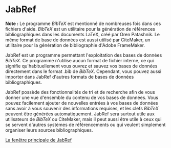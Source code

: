 JabRef
======

**Note :** Le programme *BibTeX* est mentionné de nombreuses fois dans ces fichiers d'aide. *BibTeX* est un utilitaire pour la génération de références bibliographiques dans les documents LaTeX, créé par Oren Patashnik. Le même format de base de données est aussi utilisé par CiteMaker, un utilitaire pour la génération de bibliographie d'Adobe FrameMaker.

JabRef est un programme permettant l'exploitation des bases de données *BibTeX*. Ce programme n'utilise aucun format de fichier interne, ce qui signifie qu'habituellement vous ouvrez et sauvez vos bases de données directement dans le format .bib de *BibTeX*. Cependant, vous pouvez aussi importer dans JabRef d'autres formats de bases de données bibliographiques.

JabRef possède des fonctionnalités de tri et de recherche afin de vous donner une vue d'ensemble du contenu de vos bases de données. Vous pouvez facilement ajouter de nouvelles entrées à vos bases de données sans avoir à vous souvenir des informations requises, et les clefs *BibTeX* peuvent être générées automatiquement. JabRef sera surtout utile aux utilisateurs de *BibTeX* ou CiteMaker, mais il peut aussi être utile à ceux qui se servent d'autres systèmes de référencements ou qui veulent simplement organiser leurs sources bibliographiques.

[La fenêtre principale de JabRef](BaseFrameHelp.html)

